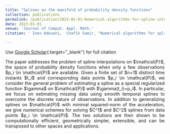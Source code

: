 ```yaml
---
title: "Splines on the manifold of probability density functions"
collection: publications
permalink: /publication/2023-01-01-Numerical-algorithms-for-spline-interpolation-on-space-of-probability-density-functions
date: 2023-01-01
venue: 'Journal of Comput. Appl. Math.'
citation: ' Ines Adouani,  Chafik Samir, "Numerical algorithms for spline interpolation on space of probability density functions." Journal of Comput. Appl. Math., 2023.'

---
```


 Use [Google Scholar](https://scholar.google.com/scholar?q=Numerical+algorithms+for+spline+interpolation+on+space+of+probability+density+functions){:target="_blank"} for full citation 

<p align="justify"> The paper addresses the problem of spline interpolations on $\mathcal{P}$,
 the space of probability density functions when only a few observations 
$p_i \in \mathcal{P}$ are available. Given a finite set of $n+1$ distinct
 time instants $t_i$ and corresponding data points $p_i \in \mathcal{P}$,
 we consider the general problem of estimating a spline as a special 
regularized function $\gamma$ on $\mathcal{P}$ with $\gamma(t_i)=p_i$. 
In particular, we focus on estimating missing data using smooth temporal 
splines to overcome the discrete nature of observations. 
In addition to generalizing splines on $\mathcal{P}$ with minimal 
squared-norm of the acceleration, we give numerical schemes for 
solving $C^1$ and $C^2$ splines from data points $p_i \in \mathcal{P}$. 
The two solutions are then shown to be computationally efficient, 
geometrically simpler, extensible, and can be transposed to other spaces 
and applications.
</p>
